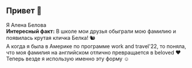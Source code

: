 ##  Привет 👋
Я Алена Белова  
**Интересный факт:** В школе мои друзья обыграли мою фамилию и появилась крутая кличка Белка! 🐿️  
А когда я была в Америке по программе  work and travel'22, то поняла, что моя фамилия на английском отлично превращается в beloved   ❤️  
Теперь везде я использую именно эту форму ☺️
